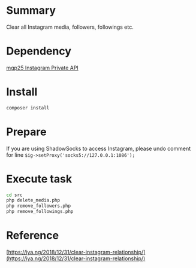 # Summary

Clear all Instagram media, followers, followings etc.

# Dependency

[mgp25 Instagram Private API](https://github.com/mgp25/Instagram-API)

# Install

```bash
composer install
```

# Prepare

If you are using ShadowSocks to access Instagram, please undo comment for line ```$ig->setProxy('socks5://127.0.0.1:1086');```

# Execute task

```bash
cd src
php delete_media.php
php remove_followers.php
php remove_followings.php
```

# Reference

[https://iya.ng/2018/12/31/clear-instagram-relationship/](https://iya.ng/2018/12/31/clear-instagram-relationship/)
